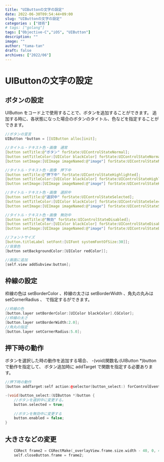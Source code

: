 ```yaml
---
title: "UIButtonの文字の設定"
date: 2022-06-30T09:54:44+09:00
slug: "UIButtonの文字の設定"
categories : ["技術"]
# tags: ["golang"]
tags: ["Objective-C","iOS", "UIButton"]
description: ""
image: ""
author: "tama-tan"
draft: false
archives: ["2022/06"]
---
```


# UIButtonの文字の設定
## ボタンの設定
UIButton をコード上で使用することで、ボタンを追加することができます。
追加する時に、各状態になった場合のボタンのタイトル、色などを指定することができます。

```cpp
//ボタンの宣言
UIButton *button = [[UIButton alloc]init];

//タイトル・テキスト色・画像　通常
[button setTitle:@"ボタン" forState:UIControlStateNormal];
[button setTitleColor:[UIColor blackColor] forState:UIControlStateNormal];
[button setImage:[UIImage imageNamed:@"image"] forState:UIControlStateNormal];

//タイトル・テキスト色・画像　押下中
[button setTitle:@"押下中" forState:UIControlStateHighlighted];
[button setTitleColor:[UIColor blackColor] forState:UIControlStateHighlighted];
[button setImage:[UIImage imageNamed:@"image"] forState:UIControlStateHighlighted];

//タイトル・テキスト色・画像　選択中
[button setTitle:@"選択中" forState:UIControlStateSelected];
[button setTitleColor:[UIColor blackColor] forState:UIControlStateSelected];
[button setImage:[UIImage imageNamed:@"image"] forState:UIControlStateSelected];

//タイトル・テキスト色・画像　無効中
[button setTitle:@"無効" forState:UIControlStateDisabled];
[button setTitleColor:[UIColor blackColor] forState:UIControlStateDisabled];
[button setImage:[UIImage imageNamed:@"image"] forState:UIControlStateDisabled];

//フォントサイズ
[button.titleLabel setFont:[UIFont systemFontOfSize:30]];
//背景色
[button setBackgroundColor:[UIColor redColor]];

//画面に追加
[self.view addSubview:button];


```

## 枠線の設定
枠線の色は setBorderColor 、枠線の太さは setBorderWidth 、角丸の丸みは setCornerRadius 、
で指定するができます。

```cpp
//枠線の色
[button.layer setBorderColor:[UIColor blackColor].CGColor];
//枠線の太さ
[button.layer setBorderWidth:2.0];
//角丸の指定
[button.layer setCornerRadius:5.0];
```

## 押下時の動作
ボタンを選択した時の動作を追加する場合、 -(void)関数名:(UIButton *)button で動作を指定して、
ボタン追加時に addTarget で関数を指定する必要あります。

```cpp
//押下時の動作
[button addTarget:self action:@selector(button_select:) forControlEvents:UIControlEventTouchUpInside];

-(void)button_select:(UIButton *)button {
    //ボタンを選択中に変更する。
    button.selected = true;
    
    //ボタンを無効中に変更する
    button.enabled = false;
}

```

## 大きさなどの変更

``` cpp
    CGRect frame2 = CGRectMake(_overlayView.frame.size.width - 40, 0, 40, 40);
    self.closeButton.frame = frame2;
```
